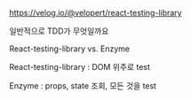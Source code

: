 https://velog.io/@velopert/react-testing-library





일반적으로 TDD가 무엇일까요



React-testing-library  vs. Enzyme

React-testing-library : DOM 위주로 test 

Enzyme : props, state 조회, 모든 것을 test